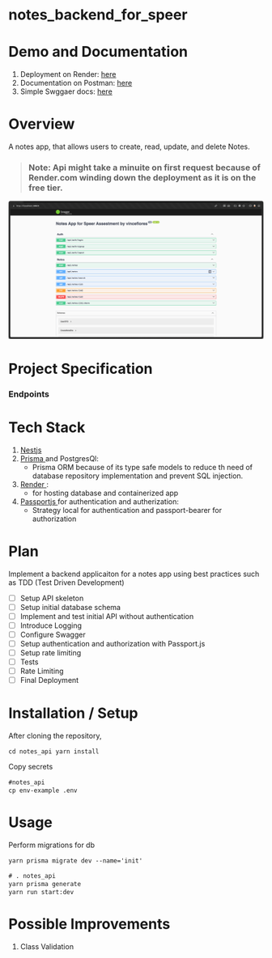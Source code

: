 # notes_backend_for_speer

# Demo and Documentation

1. Deployment on Render: [here](https://notes-backend-for-speer.onrender.com)
2. Documentation on Postman: [here](https://documenter.getpostman.com/view/28402561/2sAYQZJY3Y)
3. Simple Swggaer docs: [here](https://notes-backend-for-speer.onrender.com)


# Overview

A notes app, that allows users to create, read, update, and delete Notes.

> ### Note: Api might take a minuite on first request because of Render.com winding down the deployment as it is on the free tier.  

![alt text](swagger_preview.png)

# Project Specification

### Endpoints

# Tech Stack

1. [ Nestjs ](https://docs.nestjs.com/)
2. [ Prisma ](https://www.prisma.io/docs/orm) and PostgresQl:
   - Prisma ORM because of its type safe models to reduce th need of database repository implementation and prevent SQL injection.
3. [ Render ](https://render.com/):
   - for hosting database and containerized app
4. [ Passportjs ](https://www.passportjs.org/docs/) for authentication and autherization:
   - Strategy local for authentication and passport-bearer for authorization

# Plan

Implement a backend applicaiton for a notes app using best practices such as TDD (Test Driven Development)

- [ ] Setup API skeleton
- [ ] Setup initial database schema
- [ ] Implement and test initial API without authentication
- [ ] Introduce Logging
- [ ] Configure Swagger
- [ ] Setup authentication and authorization with Passport.js
- [ ] Setup rate limiting
- [ ] Tests
- [ ] Rate Limiting
- [ ] Final Deployment

# Installation / Setup

After cloning the repository,

```
cd notes_api yarn install
```

Copy secrets

```
#notes_api
cp env-example .env
```

# Usage

Perform migrations for db

```
yarn prisma migrate dev --name='init'
```

```
# . notes_api
yarn prisma generate
yarn run start:dev
```

# Possible Improvements

1. Class Validation
